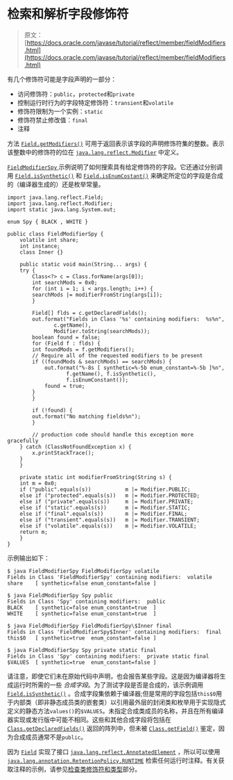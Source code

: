 # 检索和解析字段修饰符

> 原文： [https://docs.oracle.com/javase/tutorial/reflect/member/fieldModifiers.html](https://docs.oracle.com/javase/tutorial/reflect/member/fieldModifiers.html)

有几个修饰符可能是字段声明的一部分：

*   访问修饰符：`public`，`protected`和`private`
*   控制运行时行为的字段特定修饰符：`transient`和`volatile`
*   修饰符限制为一个实例：`static`
*   修饰符禁止修改值：`final`
*   注释

方法 [`Field.getModifiers()`](https://docs.oracle.com/javase/8/docs/api/java/lang/reflect/Field.html#getModifiers--) 可用于返回表示该字段的声明修饰符集的整数。表示该整数中的修饰符的位在 [`java.lang.reflect.Modifier`](https://docs.oracle.com/javase/8/docs/api/java/lang/reflect/Modifier.html) 中定义。

[``FieldModifierSpy`` ](example/FieldModifierSpy.java)示例说明了如何搜索具有给定修饰符的字段。它还通过分别调用 [`Field.isSynthetic()`](https://docs.oracle.com/javase/8/docs/api/java/lang/reflect/Field.html#isSynthetic--) 和 [`Field.isEnumCostant()`](https://docs.oracle.com/javase/8/docs/api/java/lang/reflect/Field.html#isEnumConstant--) 来确定所定位的字段是合成的（编译器生成的）还是枚举常量。

```
import java.lang.reflect.Field;
import java.lang.reflect.Modifier;
import static java.lang.System.out;

enum Spy { BLACK , WHITE }

public class FieldModifierSpy {
    volatile int share;
    int instance;
    class Inner {}

    public static void main(String... args) {
	try {
	    Class<?> c = Class.forName(args[0]);
	    int searchMods = 0x0;
	    for (int i = 1; i < args.length; i++) {
		searchMods |= modifierFromString(args[i]);
	    }

	    Field[] flds = c.getDeclaredFields();
	    out.format("Fields in Class '%s' containing modifiers:  %s%n",
		       c.getName(),
		       Modifier.toString(searchMods));
	    boolean found = false;
	    for (Field f : flds) {
		int foundMods = f.getModifiers();
		// Require all of the requested modifiers to be present
		if ((foundMods & searchMods) == searchMods) {
		    out.format("%-8s [ synthetic=%-5b enum_constant=%-5b ]%n",
			       f.getName(), f.isSynthetic(),
			       f.isEnumConstant());
		    found = true;
		}
	    }

	    if (!found) {
		out.format("No matching fields%n");
	    }

        // production code should handle this exception more gracefully
	} catch (ClassNotFoundException x) {
	    x.printStackTrace();
	}
    }

    private static int modifierFromString(String s) {
	int m = 0x0;
	if ("public".equals(s))           m |= Modifier.PUBLIC;
	else if ("protected".equals(s))   m |= Modifier.PROTECTED;
	else if ("private".equals(s))     m |= Modifier.PRIVATE;
	else if ("static".equals(s))      m |= Modifier.STATIC;
	else if ("final".equals(s))       m |= Modifier.FINAL;
	else if ("transient".equals(s))   m |= Modifier.TRANSIENT;
	else if ("volatile".equals(s))    m |= Modifier.VOLATILE;
	return m;
    }
}

```

示例输出如下：

```
$ java FieldModifierSpy FieldModifierSpy volatile
Fields in Class 'FieldModifierSpy' containing modifiers:  volatile
share    [ synthetic=false enum_constant=false ]

$ java FieldModifierSpy Spy public
Fields in Class 'Spy' containing modifiers:  public
BLACK    [ synthetic=false enum_constant=true  ]
WHITE    [ synthetic=false enum_constant=true  ]

$ java FieldModifierSpy FieldModifierSpy\$Inner final
Fields in Class 'FieldModifierSpy$Inner' containing modifiers:  final
this$0   [ synthetic=true  enum_constant=false ]

$ java FieldModifierSpy Spy private static final
Fields in Class 'Spy' containing modifiers:  private static final
$VALUES  [ synthetic=true  enum_constant=false ]

```

请注意，即使它们未在原始代码中声明，也会报告某些字段。这是因为编译器将生成运行时所需的一些 _合成字段_。为了测试字段是否是合成的，该示例调用 [`Field.isSynthetic()`](https://docs.oracle.com/javase/8/docs/api/java/lang/reflect/Field.html#isSynthetic--) 。合成字段集依赖于编译器;但是常用的字段包括`this$0`用于内部类（即非静态成员类的嵌套类）以引用最外层的封闭类和枚举用于实现隐式定义的静态方法`values()`的`$VALUES`。未指定合成类成员的名称，并且在所有编译器实现或发行版中可能不相同。这些和其他合成字段将包括在 [`Class.getDeclaredFields()`](https://docs.oracle.com/javase/8/docs/api/java/lang/Class.html#getDeclaredFields--) 返回的阵列中，但未被 [`Class.getField()`](https://docs.oracle.com/javase/8/docs/api/java/lang/Class.html#getField-java.lang.String-) 鉴定，因为合成成员通常不是`public`。

因为 [`Field`](https://docs.oracle.com/javase/8/docs/api/java/lang/reflect/Field.html) 实现了接口 [`java.lang.reflect.AnnotatedElement`](https://docs.oracle.com/javase/8/docs/api/java/lang/reflect/AnnotatedElement.html) ，所以可以使用 [`java.lang.annotation.RetentionPolicy.RUNTIME`](https://docs.oracle.com/javase/8/docs/api/java/lang/annotation/RetentionPolicy.html#RUNTIME) 检索任何运行时注释。有关获取注释的示例，请参见[检查类修饰符和类型](../class/classModifiers.html)部分。